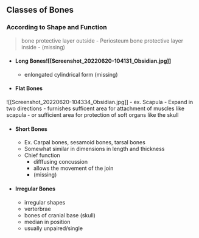 ## Classes of Bones
### According to Shape and Function
> bone protective layer outside - Periosteum
> bone protective layer inside - (missing)

- #### Long Bones![[Screenshot_20220620-104131_Obsidian.jpg]]
	- enlongated cylindrical form (missing)
- #### Flat Bones
![[Screenshot_20220620-104334_Obsidian.jpg]]
	- ex. Scapula
	- Expand in two directions
	- furnishes sufficent area for attachment of muscles like scapula 
	- or sufficient area for protection of soft organs like the skull
- #### Short Bones
	- Ex. Carpal bones, sesamoid bones, tarsal bones
	- Somewhat similar in dimensions in length and thickness
	- Chief function
		- difffusing concussion
		- allows the movement of the join
		- (missing)
- #### Irregular Bones
	- irregular shapes
	- verterbrae
	- bones of cranial base (skull)
	- median in position
	- usually unpaired/single

